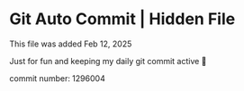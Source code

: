 # Git Auto Commit | Hidden File

This file was added Feb 12, 2025

Just for fun and keeping my daily git commit active 🤪

commit number: 1296004
